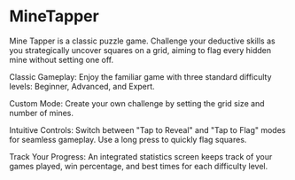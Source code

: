 # MineTapper
Mine Tapper is a  classic puzzle game.
Challenge your deductive skills as you strategically uncover squares on a grid, aiming to flag every hidden mine without setting one off.

Classic Gameplay: Enjoy the familiar game with three standard difficulty levels: Beginner, Advanced, and Expert.

Custom Mode: Create your own challenge by setting the grid size and number of mines.

Intuitive Controls: Switch between "Tap to Reveal" and "Tap to Flag" modes for seamless gameplay. Use a long press to quickly flag squares.

Track Your Progress: An integrated statistics screen keeps track of your games played, win percentage, and best times for each difficulty level.
